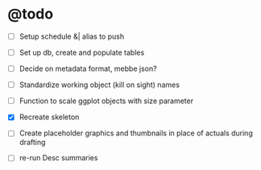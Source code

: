 # @todo

- [ ] Setup schedule &| alias to push
- [ ] Set up db, create and populate tables
- [ ] Decide on metadata format, mebbe json?
- [ ] Standardize working object (kill on sight) names
- [ ] Function to scale ggplot objects with size parameter
- [x] Recreate skeleton
- [ ] Create placeholder graphics and thumbnails in place of actuals during drafting
- [ ] re-run Desc summaries

